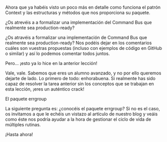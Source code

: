 Ahora que ya habéis visto un poco más en detalle como funciona el patrón Context y las estructuras y métodos que nos proporciona su paquete.


¿Os atrevéis a a formalizar una implementación del Command Bus que realmente sea production-ready?

¿Os atravéis a formalizar una implementación de Command Bus que realmente sea  production-ready? Nos podéis dejar en los comentarios cuáles son vuestras propuestas (incluso con ejemplos de código en GitHub o similar) y así lo podemos comentar todos juntos.


Pero… ¡esto ya lo hice en la anterior lección!

Vale, vale. Sabemos que eres un alumno avanzado, y no por ello queremos dejarte de lado. Lo primero de todo: enhorabuena. Si realmente has sido capaz de resolver la tarea anterior sin los conceptos que se trabajan en esta lección, ¡eres un auténtico crack!


El paquete errgroup

La siguiente pregunta es: ¿conocéis el paquete errgroup? Si no es el caso, os invitamos a que le echéis un vistazo al artículo de nuestro blog y veáis como éste nos podría ayudar a la hora de gestionar el ciclo de vida de múltiples rutinas.


¡Hasta ahora!